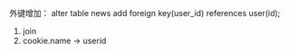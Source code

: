 外键增加：
alter table news add foreign key(user_id) references user(id);

1. join
2. cookie.name -> userid
